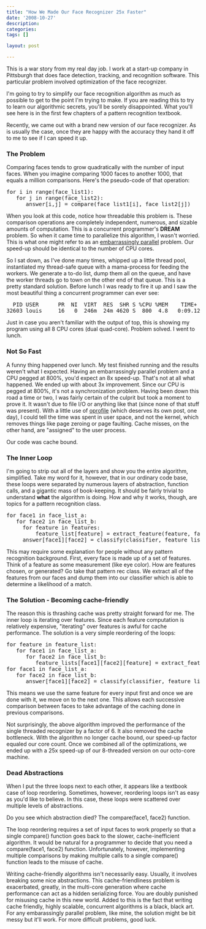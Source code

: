 ```yaml
---
title: "How We Made Our Face Recognizer 25x Faster"
date: '2008-10-27'
description:
categories:
tags: []

layout: post

---
```

This is a war story from my real day job. I work at a start-up company in Pittsburgh that does face detection, tracking, and recognition software. This particular problem involved optimization of the face recognizer.

I'm going to try to simplify our face recognition algorithm as much as possible to get to the point I'm trying to make. If you are reading this to try to learn our algorithmic secrets, you'll be sorely disappointed. What you'll see here is in the first few chapters of a pattern recognition textbook.

Recently, we came out with a brand new version of our face recognizer. As is usually the case, once they are happy with the accuracy they hand it off to me to see if I can speed it up.
<h3>The Problem</h3>
Comparing faces tends to grow quadratically with the number of input faces. When you imagine comparing 1000 faces to another 1000, that equals a million comparisons. Here's the pseudo-code of that operation:
<pre>for i in range(face_list1):
   for j in range(face_list2):
      answer[i,j] = compare(face_list1[i], face_list2[j])</pre>
When you look at this code, notice how threadable this problem is. These comparison operations are completely independent, numerous, and sizable amounts of computation. This is a concurrent programmer's <strong>DREAM</strong> problem. So when it came time to parallelize this algorithm, I wasn't worried. This is what one might refer to as an <a href="http://en.wikipedia.org/wiki/Embarrassingly_parallel">embarrassingly parallel</a> problem. Our speed-up should be identical to the number of CPU cores.

So I sat down, as I've done many times, whipped up a little thread pool, instantiated my thread-safe queue with a mama-process for feeding the workers. We generate a to-do list, dump them all on the queue, and have the worker threads go to town on the other end of that queue. This is a pretty standard solution. Before lunch I was ready to fire it up and I saw the most beautiful thing a concurrent programmer can ever see:
<pre>  PID USER      PR  NI  VIRT  RES  SHR S %CPU %MEM    TIME+  COMMAND
32603 louis     16   0  246m  24m 4620 S  800  4.8   0:09.12 recognize</pre>
Just in case you aren't familiar with the output of top, this is showing my program using all 8 CPU cores (dual quad-core). Problem solved. I went to lunch.
<h3>Not So Fast</h3>
A funny thing happened over lunch. My test finished running and the results weren't what I expected. Having an embarrassingly parallel problem and a CPU pegged at 800%, you'd expect an 8x speed-up. That's not at all what happened. We ended up with about 3x improvement. Since our CPU is pegged at 800%, it's not a synchronization problem. Having been down this road a time or two, I was fairly certain of the culprit but took a moment to prove it. It wasn't due to file I/O or anything like that (since none of that stuff was present). With a little use of <a href="http://oprofile.sourceforge.net/news/">oprofile</a> (which deserves its own post, one day), I could tell the time was spent in user space, and not the kernel, which removes things like page zeroing or page faulting. Cache misses, on the other hand, are "assigned" to the user process.

Our code was cache bound.
<h3>The Inner Loop</h3>
I'm going to strip out all of the layers and show you the entire algorithm, simplified. Take my word for it, however, that in our ordinary code base, these loops were separated by numerous layers of abstraction, function calls, and a gigantic mass of book-keeping. It should be fairly trivial to understand <strong>what</strong> the algorithm is doing. How and why it works, though, are topics for a pattern recognition class.
<pre>for face1 in face_list_a:                                    # on the order of 1000
   for face2 in face_list_b:                                 # on the order of 1000
     for feature in features:                           
         feature_list[feature] = extract_feature(feature, face1, face2)                                
     answer[face1][face2] = classify(classifier, feature_list)</pre>
This may require some explanation for people without any pattern recognition background. First, every face is made up of a set of features. Think of a feature as some measurement (like eye color). How are features chosen, or generated? Go take that pattern rec class. We extract all of the features from our faces and dump them into our classifier which is able to determine a likelihood of a match.
<h3>The Solution - Becoming cache-friendly</h3>
The reason this is thrashing cache was pretty straight forward for me. The inner loop is iterating over features. Since each feature computation is relatively expensive, "iterating" over features is awful for cache performance. The solution is a very simple reordering of the loops:
<pre>for feature in feature_list:   
   for face1 in face_list_a:                                    # on the order of 1000
      for face2 in face_list_b:                                 # on the order of 1000                            
         feature_lists[face1][face2][feature] = extract_feature(feature, face1, face2)                                
for face1 in face_list_a:
   for face2 in face_list_b:
      answer[face1][face2] = classify(classifier, feature_lists[face1][face2])</pre>
This means we use the same feature for every input first and once we are done with it, we move on to the next one. This allows each successive comparison between faces to take advantage of the caching done in previous comparisons.

Not surprisingly, the above algorithm improved the performance of the single threaded recognizer by a factor of 6. It also removed the cache bottleneck. With the algorithm no longer cache bound, our speed-up factor equaled our core count. Once we combined all of the optimizations, we ended up with a 25x speed-up of our 8-threaded version on our octo-core machine.
<h3>Dead Abstractions</h3>
When I put the three loops next to each other, it appears like a textbook case of loop reordering. Sometimes, however, reordering loops isn't as easy as you'd like to believe. In this case, these loops were scattered over multiple levels of abstractions.

Do you see which abstraction died? The compare(face1, face2) function.

The loop reordering requires a set of input faces to work properly so that a single compare() function goes back to the slower, cache-inefficient algorithm. It would be natural for a programmer to decide that you need a compare(face1, face2) function. Unfortunately, however, implementing multiple comparisons by making multiple calls to a single compare() function leads to the misuse of cache.

Writing cache-friendly algorithms isn't necessarily easy. Usually, it involves breaking some nice abstractions. This cache-friendliness problem is exacerbated, greatly, in the multi-core generation where cache performance can act as a hidden serializing force. You are doubly punished for misusing cache in this new world. Added to this is the fact that writing cache friendly, highly scalable, concurrent algorithms is a black, black art. For any embarassingly parallel problem, like mine, the solution might be bit messy but it'll work. For more difficult problems, good luck.